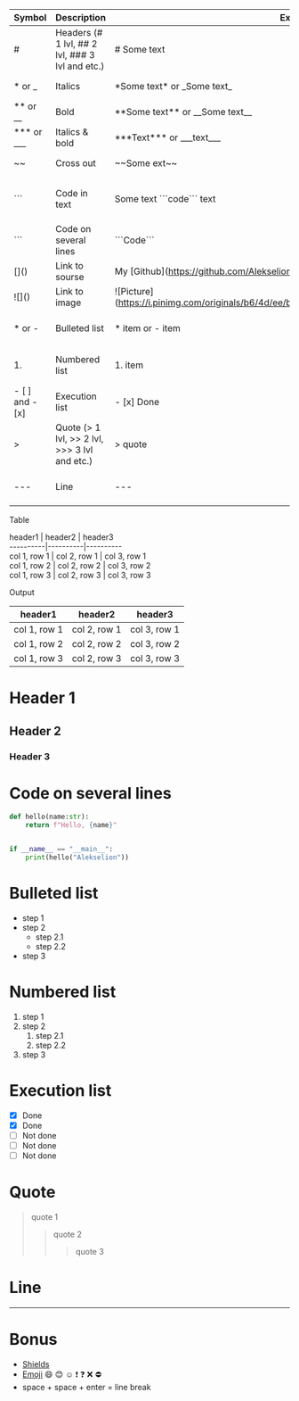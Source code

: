
Symbol | Description | Example | Output
--------|-------------|-------|--------
\# | Headers (# 1 lvl, ## 2 lvl, ### 3 lvl and etc.) | # Some text | At end of the table 
\* or \_ | Italics | \*Some text* or \_Some text_ | *Some text*
** or \__ | Bold | \*\*Some text** or \_\_Some text__ | **Some text**
*** or \___ | Italics & bold | \*\*\*Text*** or \_\_\_text___ | ***Some text***
~~ | Cross out | \~~Some ext~~ | ~~Some text~~
\``` | Code in text | Some text \```code\``` text | Some text ```code``` text
\``` | Code on several lines | \```Code``` | At end of the table
\[]() | Link to sourse | My \[Github](https://github.com/Alekselion) | My [Github](https://github.com/Alekselion)
\!\[]() | Link to image | \!\[Picture](https://i.pinimg.com/originals/b6/4d/ee/b64dee73545128824e6c31ddb946e03e.gif) | ![Picture](https://i.pinimg.com/originals/b6/4d/ee/b64dee73545128824e6c31ddb946e03e.gif)
\* or \- | Bulleted list | \* item or \- item | At end of the table
1\. | Numbered list | 1\. item | At end of the table
\- [ ] and - [x] | Execution list | \- [x] Done | At end of the table
\> | Quote (> 1 lvl, >> 2 lvl, >>> 3 lvl and etc.) | > quote | At end of the table
--- | Line | --- | At end of the table

Table

header1 | header2 | header3  
\----------|----------|----------  
col 1, row 1 | col 2, row 1 | col 3, row 1  
col 1, row 2 | col 2, row 2 | col 3, row 2  
col 1, row 3 | col 2, row 3 | col 3, row 3

Output

header1 | header2 | header3
----------|----------|----------
col 1, row 1 | col 2, row 1 | col 3, row 1
col 1, row 2 | col 2, row 2 | col 3, row 2
col 1, row 3 | col 2, row 3 | col 3, row 3

# Header 1
## Header 2
### Header 3

# Code on several lines
```python
def hello(name:str):
    return f"Hello, {name}"


if __name__ == "__main__":
    print(hello("Alekselion"))
```

# Bulleted list
- step 1
- step 2
  - step 2.1
  - step 2.2
- step 3

# Numbered list
1. step 1
2. step 2
   1. step 2.1
   2. step 2.2
3. step 3

# Execution list
- [x] Done
- [x] Done
- [ ] Not done
- [ ] Not done
- [ ] Not done

# Quote
> quote 1
>> quote 2
>>> quote 3

# Line
---

# Bonus
- [Shields](https://shields.io/)
- [Emoji](https://www.webfx.com/tools/emoji-cheat-sheet/) :smile: :blush: :relaxed: :exclamation: :question: :x: :no_entry:
- space + space + enter = line break
